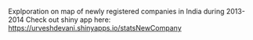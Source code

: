 Explporation on map of newly registered companies in India during 2013-2014
Check out shiny app here: https://urveshdevani.shinyapps.io/statsNewCompany 
